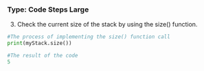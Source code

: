 ### Type: Code Steps Large ###

3. Check the current size of the stack by using the size() function.

```python
#The process of implementing the size() function call
print(myStack.size())   

#The result of the code
5
```
